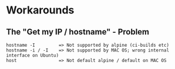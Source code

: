 # Workarounds

## The "Get my IP / hostname" - Problem

```
hostname -I         => Not supported by alpine (ci-builds etc)
hostname -i / -I    => Not supported by MAC OS; wrong internal interface on Ubuntu)
host                => Not default alpine / default on MAC OS
```